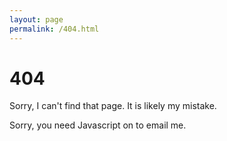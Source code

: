 ```yaml
---
layout: page
permalink: /404.html
---
```


# 404

Sorry, I can't find that page. It is likely my mistake.

<script type="text/javascript" language="javascript">
<!--
{ coded = "rryAE@igAKvHVEE.RA"
  key = "WYvwzO5cFPtrIEiC48XkaglS3RD9KHJmys6nTpANVZ0G7jed21BUxQMqhouLfb"
  shift=coded.length
  link=""
  for (i=0; i<coded.length; i++) {
    if (key.indexOf(coded.charAt(i))==-1) {
      ltr = coded.charAt(i)
      link += (ltr)
    }
    else {     
      ltr = (key.indexOf(coded.charAt(i))-shift+key.length) % key.length
      link += (key.charAt(ltr))
    }
  }
document.write("<a href='mailto:"+link+"'>Please contact me.</a>")
}
//-->
</script><noscript>Sorry, you need Javascript on to email me.</noscript>
